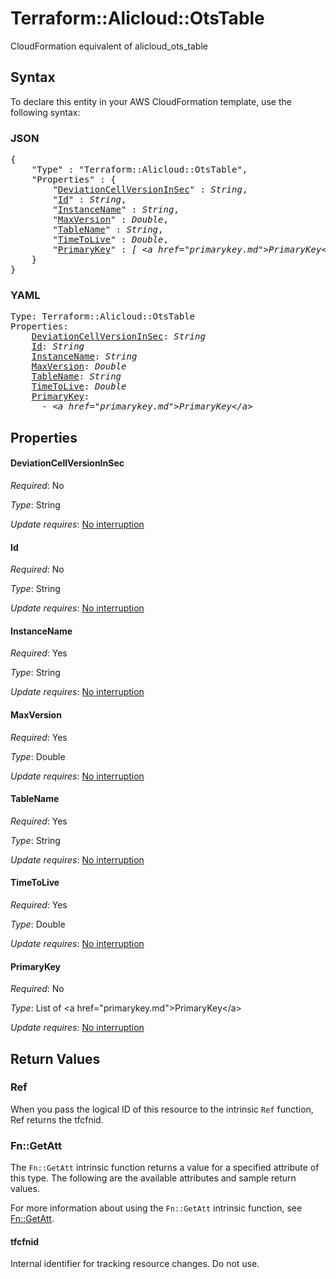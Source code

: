 # Terraform::Alicloud::OtsTable

CloudFormation equivalent of alicloud_ots_table

## Syntax

To declare this entity in your AWS CloudFormation template, use the following syntax:

### JSON

<pre>
{
    "Type" : "Terraform::Alicloud::OtsTable",
    "Properties" : {
        "<a href="#deviationcellversioninsec" title="DeviationCellVersionInSec">DeviationCellVersionInSec</a>" : <i>String</i>,
        "<a href="#id" title="Id">Id</a>" : <i>String</i>,
        "<a href="#instancename" title="InstanceName">InstanceName</a>" : <i>String</i>,
        "<a href="#maxversion" title="MaxVersion">MaxVersion</a>" : <i>Double</i>,
        "<a href="#tablename" title="TableName">TableName</a>" : <i>String</i>,
        "<a href="#timetolive" title="TimeToLive">TimeToLive</a>" : <i>Double</i>,
        "<a href="#primarykey" title="PrimaryKey">PrimaryKey</a>" : <i>[ &lt;a href=&#34;primarykey.md&#34;&gt;PrimaryKey&lt;/a&gt;, ... ]</i>
    }
}
</pre>

### YAML

<pre>
Type: Terraform::Alicloud::OtsTable
Properties:
    <a href="#deviationcellversioninsec" title="DeviationCellVersionInSec">DeviationCellVersionInSec</a>: <i>String</i>
    <a href="#id" title="Id">Id</a>: <i>String</i>
    <a href="#instancename" title="InstanceName">InstanceName</a>: <i>String</i>
    <a href="#maxversion" title="MaxVersion">MaxVersion</a>: <i>Double</i>
    <a href="#tablename" title="TableName">TableName</a>: <i>String</i>
    <a href="#timetolive" title="TimeToLive">TimeToLive</a>: <i>Double</i>
    <a href="#primarykey" title="PrimaryKey">PrimaryKey</a>: <i>
      - &lt;a href=&#34;primarykey.md&#34;&gt;PrimaryKey&lt;/a&gt;</i>
</pre>

## Properties

#### DeviationCellVersionInSec

_Required_: No

_Type_: String

_Update requires_: [No interruption](https://docs.aws.amazon.com/AWSCloudFormation/latest/UserGuide/using-cfn-updating-stacks-update-behaviors.html#update-no-interrupt)

#### Id

_Required_: No

_Type_: String

_Update requires_: [No interruption](https://docs.aws.amazon.com/AWSCloudFormation/latest/UserGuide/using-cfn-updating-stacks-update-behaviors.html#update-no-interrupt)

#### InstanceName

_Required_: Yes

_Type_: String

_Update requires_: [No interruption](https://docs.aws.amazon.com/AWSCloudFormation/latest/UserGuide/using-cfn-updating-stacks-update-behaviors.html#update-no-interrupt)

#### MaxVersion

_Required_: Yes

_Type_: Double

_Update requires_: [No interruption](https://docs.aws.amazon.com/AWSCloudFormation/latest/UserGuide/using-cfn-updating-stacks-update-behaviors.html#update-no-interrupt)

#### TableName

_Required_: Yes

_Type_: String

_Update requires_: [No interruption](https://docs.aws.amazon.com/AWSCloudFormation/latest/UserGuide/using-cfn-updating-stacks-update-behaviors.html#update-no-interrupt)

#### TimeToLive

_Required_: Yes

_Type_: Double

_Update requires_: [No interruption](https://docs.aws.amazon.com/AWSCloudFormation/latest/UserGuide/using-cfn-updating-stacks-update-behaviors.html#update-no-interrupt)

#### PrimaryKey

_Required_: No

_Type_: List of &lt;a href=&#34;primarykey.md&#34;&gt;PrimaryKey&lt;/a&gt;

_Update requires_: [No interruption](https://docs.aws.amazon.com/AWSCloudFormation/latest/UserGuide/using-cfn-updating-stacks-update-behaviors.html#update-no-interrupt)

## Return Values

### Ref

When you pass the logical ID of this resource to the intrinsic `Ref` function, Ref returns the tfcfnid.

### Fn::GetAtt

The `Fn::GetAtt` intrinsic function returns a value for a specified attribute of this type. The following are the available attributes and sample return values.

For more information about using the `Fn::GetAtt` intrinsic function, see [Fn::GetAtt](https://docs.aws.amazon.com/AWSCloudFormation/latest/UserGuide/intrinsic-function-reference-getatt.html).

#### tfcfnid

Internal identifier for tracking resource changes. Do not use.

